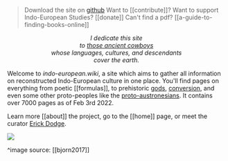 > Download the site on [github](https://github.com/harjanaz/indo-european-wiki)
> Want to [[contribute]]?
> Want to support Indo-European Studies? [[donate]]
> Can't find a pdf? [[a-guide-to-finding-books-online]]

*<p style="text-align:center">I dedicate this site<br>to [those ancient cowboys](bovines.md)<br>whose languages, cultures, and descendants<br>cover the earth.</p>*

Welcome to *indo-european.wiki*,  a site which aims to gather all information on reconstructed Indo-European culture in one place. You'll find pages on everything from poetic [[formulas]], to prehistoric [gods](gods.md), [conversion](syncretism-conversion-isation.md), and even some other proto-peoples like the [proto-austronesians](baldick2013.md). It contains over 7000 pages as of Feb 3rd 2022. 

Learn more [[about]] the project, go to the [[home]] page, or meet the curator [Erick Dodge](dodge.md).

![](publish/pie-homeland.jpg)

^image source: [[bjorn2017]]



